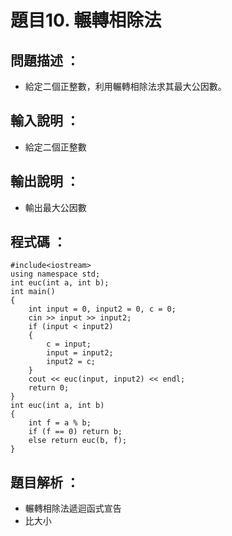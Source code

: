 # 題目10. 輾轉相除法

## 問題描述 ：

* 給定二個正整數，利用輾轉相除法求其最大公因數。

## 輸入說明 ：

* 給定二個正整數

## 輸出說明 ：

* 輸出最大公因數

## 程式碼 ：

    #include<iostream>  
    using namespace std;
    int euc(int a, int b);
    int main()
    {
        int input = 0, input2 = 0, c = 0;
        cin >> input >> input2;
        if (input < input2)
        {
            c = input;
            input = input2;
            input2 = c;
        }
        cout << euc(input, input2) << endl;
        return 0;
    }
    int euc(int a, int b)
    {
        int f = a % b;
        if (f == 0) return b;
        else return euc(b, f);
    }

## 題目解析 ：

* 輾轉相除法遞迴函式宣告 
* 比大小
